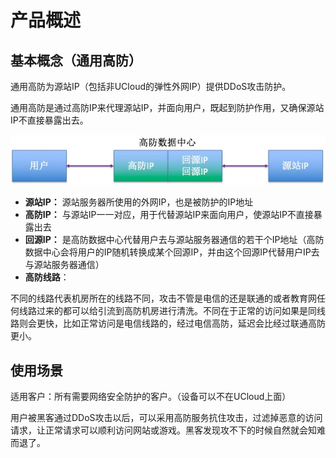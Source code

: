 


# 产品概述

## 基本概念（通用高防）

通用高防为源站IP（包括非UCloud的弹性外网IP）提供DDoS攻击防护。

通用高防是通过高防IP来代理源站IP，并面向用户，既起到防护作用，又确保源站IP不直接暴露出去。

![](/images/ghp.png)

  - **源站IP：** 源站服务器所使用的外网IP，也是被防护的IP地址
  - **高防IP：** 与源站IP一一对应，用于代替源站IP来面向用户，使源站IP不直接暴露出去
  - **回源IP：**
    是高防数据中心代替用户去与源站服务器通信的若干个IP地址（高防数据中心会将用户的IP随机转换成某个回源IP，并由这个回源IP代替用户IP去与源站服务器通信）
  - **高防线路**：

不同的线路代表机房所在的线路不同，攻击不管是电信的还是联通的或者教育网任何线路过来的都可以给引流到高防机房进行清洗。不同在于正常的访问如果是同线路则会更快，比如正常访问是电信线路的，经过电信高防，延迟会比经过联通高防更小。

## 使用场景

适用客户：所有需要网络安全防护的客户。（设备可以不在UCloud上面）

用户被黑客通过DDoS攻击以后，可以采用高防服务抗住攻击，过滤掉恶意的访问请求，让正常请求可以顺利访问网站或游戏。黑客发现攻不下的时候自然就会知难而退了。

